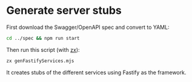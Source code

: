 # Generate server stubs

First download the Swagger/OpenAPI spec and convert to YAML:
```bash
cd ../spec && npm run start
```

Then run this script (with [zx](https://github.com/google/zx)):
```bash
zx genFastifyServices.mjs
```

It creates stubs of the different services using Fastify as the framework.
